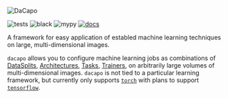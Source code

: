 ![DaCapo](docs/source/_static/dacapo.svg)

![tests](https://github.com/pattonw/dacapo/actions/workflows/tests.yaml/badge.svg)
![black](https://github.com/pattonw/dacapo/actions/workflows/black.yaml/badge.svg)
![mypy](https://github.com/pattonw/dacapo/actions/workflows/mypy.yaml/badge.svg)
[![docs](https://readthedocs.org/projects/dacapo/badge/?version=latest&style=plastic)](https://dacapo.readthedocs.io/en/latest/)

A framework for easy application of establed machine learning techniques on large, multi-dimensional images.

`dacapo` allows you to configure machine learning jobs as combinations of
[DataSplits](http://docs/api.html#datasplits),
[Architectures](http://docs/api.html#architectures),
[Tasks](http://docs/api.html#tasks),
[Trainers](http://docs/api.html#trainers),
on arbitrarily large volumes of
multi-dimensional images. `dacapo` is not tied to a particular learning
framework, but currently only supports [`torch`](https://pytorch.org/) with
plans to support [`tensorflow`](https://www.tensorflow.org/).